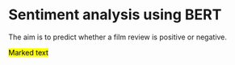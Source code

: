 # Sentiment analysis using BERT

The aim is to predict whether a film review is positive or negative.

<mark>Marked text</mark>
